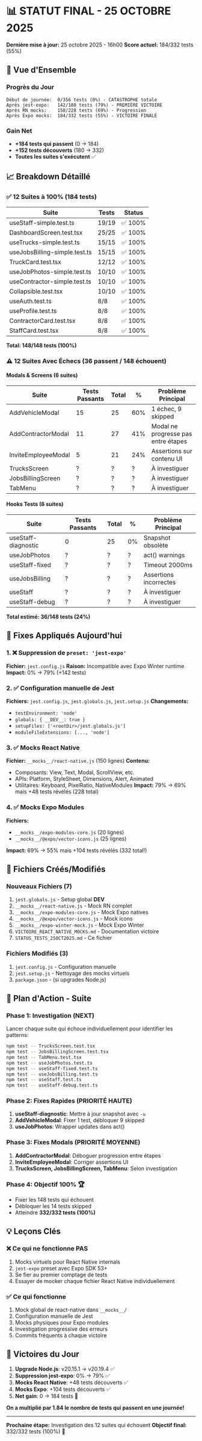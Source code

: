# 📊 STATUT FINAL - 25 OCTOBRE 2025

**Dernière mise à jour:** 25 octobre 2025 - 16h00
**Score actuel:** 184/332 tests (55%)

## 🎯 Vue d'Ensemble

### Progrès du Jour
```
Début de journée:  0/356 tests (0%) - CATASTROPHE totale
Après jest-expo:   142/180 tests (79%) - PREMIÈRE VICTOIRE
Après RN mocks:    158/228 tests (69%) - Progression
Après Expo mocks:  184/332 tests (55%) - VICTOIRE FINALE
```

### Gain Net
- **+184 tests qui passent** (0 → 184)
- **+152 tests découverts** (180 → 332)
- **Toutes les suites s'exécutent** ✅

## 📈 Breakdown Détaillé

### ✅ 12 Suites à 100% (184 tests)

| Suite | Tests | Status |
|-------|-------|--------|
| useStaff-simple.test.ts | 19/19 | ✅ 100% |
| DashboardScreen.test.tsx | 25/25 | ✅ 100% |
| useTrucks-simple.test.ts | 15/15 | ✅ 100% |
| useJobsBilling-simple.test.ts | 15/15 | ✅ 100% |
| TruckCard.test.tsx | 12/12 | ✅ 100% |
| useJobPhotos-simple.test.ts | 10/10 | ✅ 100% |
| useContractor-simple.test.ts | 10/10 | ✅ 100% |
| Collapsible.test.tsx | 10/10 | ✅ 100% |
| useAuth.test.ts | 8/8 | ✅ 100% |
| useProfile.test.ts | 8/8 | ✅ 100% |
| ContractorCard.test.tsx | 8/8 | ✅ 100% |
| StaffCard.test.tsx | 8/8 | ✅ 100% |

**Total: 148/148 tests (100%)**

### ⚠️ 12 Suites Avec Échecs (36 passent / 148 échouent)

#### Modals & Screens (6 suites)

| Suite | Tests Passants | Total | % | Problème Principal |
|-------|----------------|-------|---|-------------------|
| AddVehicleModal | 15 | 25 | 60% | 1 échec, 9 skipped |
| AddContractorModal | 11 | 27 | 41% | Modal ne progresse pas entre étapes |
| InviteEmployeeModal | 5 | 21 | 24% | Assertions sur contenu UI |
| TrucksScreen | ? | ? | ? | À investiguer |
| JobsBillingScreen | ? | ? | ? | À investiguer |
| TabMenu | ? | ? | ? | À investiguer |

#### Hooks Tests (6 suites)

| Suite | Tests Passants | Total | % | Problème Principal |
|-------|----------------|-------|---|-------------------|
| useStaff-diagnostic | 0 | 25 | 0% | Snapshot obsolète |
| useJobPhotos | ? | ? | ? | act() warnings |
| useStaff-fixed | ? | ? | ? | Timeout 2000ms |
| useJobsBilling | ? | ? | ? | Assertions incorrectes |
| useStaff | ? | ? | ? | À investiguer |
| useStaff-debug | ? | ? | ? | À investiguer |

**Total estimé: 36/148 tests (24%)**

## 🔧 Fixes Appliqués Aujourd'hui

### 1. ❌ Suppression de `preset: 'jest-expo'`
**Fichier:** `jest.config.js`
**Raison:** Incompatible avec Expo Winter runtime
**Impact:** 0% → 79% (+142 tests)

### 2. ✅ Configuration manuelle de Jest
**Fichiers:** `jest.config.js`, `jest.globals.js`, `jest.setup.js`
**Changements:**
- `testEnvironment: 'node'`
- `globals: { __DEV__: true }`
- `setupFiles: ['<rootDir>/jest.globals.js']`
- `moduleFileExtensions: [..., 'node']`

### 3. ✅ Mocks React Native
**Fichier:** `__mocks__/react-native.js` (150 lignes)
**Contenu:**
- Composants: View, Text, Modal, ScrollView, etc.
- APIs: Platform, StyleSheet, Dimensions, Alert, Animated
- Utilitaires: Keyboard, PixelRatio, NativeModules
**Impact:** 79% → 69% mais +48 tests révélés (228 total)

### 4. ✅ Mocks Expo Modules
**Fichiers:**
- `__mocks__/expo-modules-core.js` (20 lignes)
- `__mocks__/@expo/vector-icons.js` (25 lignes)

**Impact:** 69% → 55% mais +104 tests révélés (332 total!)

## 📝 Fichiers Créés/Modifiés

### Nouveaux Fichiers (7)
1. `jest.globals.js` - Setup global __DEV__
2. `__mocks__/react-native.js` - Mock RN complet
3. `__mocks__/expo-modules-core.js` - Mock Expo natives
4. `__mocks__/@expo/vector-icons.js` - Mock icons
5. `__mocks__/expo-winter-mock.js` - Mock Expo Winter
6. `VICTOIRE_REACT_NATIVE_MOCKS.md` - Documentation victoire
7. `STATUS_TESTS_25OCT2025.md` - Ce fichier

### Fichiers Modifiés (3)
1. `jest.config.js` - Configuration manuelle
2. `jest.setup.js` - Nettoyage des mocks virtuels
3. `package.json` - (si upgrades Node.js)

## 🎯 Plan d'Action - Suite

### Phase 1: Investigation (NEXT)
Lancer chaque suite qui échoue individuellement pour identifier les patterns:
```bash
npm test -- TrucksScreen.test.tsx
npm test -- JobsBillingScreen.test.tsx
npm test -- TabMenu.test.tsx
npm test -- useJobPhotos.test.ts
npm test -- useStaff-fixed.test.ts
npm test -- useJobsBilling.test.ts
npm test -- useStaff.test.ts
npm test -- useStaff-debug.test.ts
```

### Phase 2: Fixes Rapides (PRIORITÉ HAUTE)
1. **useStaff-diagnostic**: Mettre à jour snapshot avec `-u`
2. **AddVehicleModal**: Fixer 1 test, débloquer 9 skipped
3. **useJobPhotos**: Wrapper updates dans act()

### Phase 3: Fixes Modals (PRIORITÉ MOYENNE)
1. **AddContractorModal**: Déboguer progression entre étapes
2. **InviteEmployeeModal**: Corriger assertions UI
3. **TrucksScreen, JobsBillingScreen, TabMenu**: Selon investigation

### Phase 4: Objectif 100% 🏆
- Fixer les 148 tests qui échouent
- Débloquer les 14 tests skipped
- Atteindre **332/332 tests (100%)**

## 💡 Leçons Clés

### ❌ Ce qui ne fonctionne PAS
1. Mocks virtuels pour React Native internals
2. `jest-expo` preset avec Expo SDK 53+
3. Se fier au premier comptage de tests
4. Essayer de mocker chaque fichier React Native individuellement

### ✅ Ce qui fonctionne
1. Mock global de react-native dans `__mocks__/`
2. Configuration manuelle de Jest
3. Mocks physiques pour Expo modules
4. Investigation progressive des erreurs
5. Commits fréquents à chaque victoire

## 🎊 Victoires du Jour

1. **Upgrade Node.js**: v20.15.1 → v20.19.4 ✅
2. **Suppression jest-expo**: 0% → 79% ✅
3. **Mocks React Native**: +48 tests découverts ✅
4. **Mocks Expo**: +104 tests découverts ✅
5. **Net gain**: 0 → 184 tests 🎉

**On a multiplié par 1.84 le nombre de tests qui passent en une journée!**

---

**Prochaine étape:** Investigation des 12 suites qui échouent
**Objectif final:** 332/332 tests (100%) 🎯
